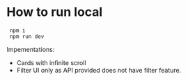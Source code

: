 # How to run local
```
 npm i 
 npm run dev

 ```

 Impementations:

 - Cards with infinite scroll
 - Filter UI only as API provided does not have filter feature.

